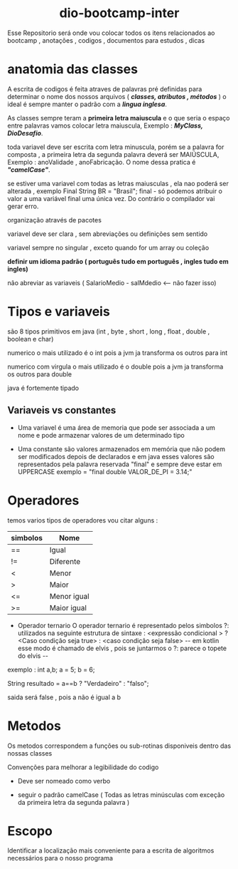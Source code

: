 <h1 align="center"> dio-bootcamp-inter </h1>

Esse Repositorio será onde vou colocar todos os itens relacionados ao bootcamp , anotações , codigos , documentos para estudos , dicas 

# anatomia das classes 
A escrita de codigos é feita atraves de palavras pré definidas para determinar o nome dos nossos arquivos ( ***classes, atributos , métodos*** )
o ideal é sempre manter o padrão com a ***lingua inglesa***. 

As classes sempre teram a **primeira letra maiuscula** e o que seria o espaço entre palavras vamos colocar letra maiuscula, Exemplo : ***MyClass, DioDesafio***.


toda variavel deve ser escrita com letra minuscula, porém se a palavra for composta , a primeira letra da segunda palavra deverá ser MAIÚSCULA, Exemplo : anoValidade , anoFabricação. O nome dessa pratica é ***"camelCase"***.

se estiver uma variavel com todas as letras maiusculas , ela nao poderá ser alterada , exemplo Final String BR = "Brasil"; 
final - só podemos atribuir o valor a uma variável final uma única vez. Do contrário o compilador vai gerar erro.

organização através de pacotes

variavel deve ser clara , sem abreviações ou definições sem sentido 

variavel sempre no singular , exceto quando for um array ou coleção

**definir um idioma padrão ( português tudo em português , ingles tudo em ingles)**

não abreviar as variaveis  ( SalarioMedio - salMdedio <-- não fazer isso)

# Tipos e variaveis  
são 8 tipos primitivos em java (int , byte , short , long , float , double , boolean e char)

numerico o mais utilizado é o int pois a jvm ja transforma os outros para int 

numerico com virgula o mais utilizado é o double pois a jvm ja transforma os outros para double

java é fortemente tipado 

## Variaveis vs constantes 
* Uma variavel é uma área de memoria que pode ser associada a um nome e pode armazenar valores de um determinado tipo

* Uma constante são valores armazenados em memória que não podem ser modificados depois de declarados e em java esses valores são representados pela palavra reservada "final"  e sempre deve estar em UPPERCASE exemplo = "final double VALOR_DE_PI = 3.14;"


# Operadores
temos varios tipos de operadores vou citar alguns :

|     simbolos  |       Nome    |
| ------------- | ------------- |
| ==            |     Igual     |
| !=            |   Diferente   |
| <             |   Menor       |
| >             |   Maior       |
| <=            |   Menor igual |
| >=            |   Maior igual |


* Operador ternario 
O operador ternario é representado pelos simbolos ?: utilizados na seguinte estrutura de sintaxe :
<expressão condicional > ? <Caso condição seja true> : <caso condição seja false>
-- em kotlin esse modo é chamado de elvis , pois se juntarmos o ?: parece o topete do elvis --

exemplo :
int a,b;
a = 5; 
b = 6;

String resultado = a==b ? "Verdadeiro" : "falso"; 

saida será false , pois a não é igual a b 

# Metodos 
Os metodos correspondem a funções ou sub-rotinas disponiveis dentro das nossas classes 

Convenções para melhorar a legibilidade do codigo 

* Deve ser nomeado como verbo 

* seguir o padrão camelCase ( Todas as letras minúsculas com exceção da primeira letra da segunda palavra )

# Escopo
Identificar a localização mais conveniente para a escrita de algoritmos necessários para o nosso programa 








